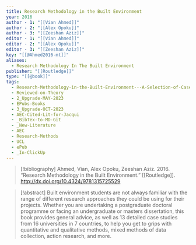 ```yaml
---
title: Research Methodology in the Built Environment
year: 2016
author - 1: "[[Vian Ahmed]]"
author - 2: "[[Alex Opoku]]"
author - 3: "[[Zeeshan Aziz]]"
editor - 1: "[[Vian Ahmed]]"
editor - 2: "[[Alex Opoku]]"
editor - 3: "[[Zeeshan Aziz]]"
key: "[[@Ahmed2016-mt]]"
aliases:
  - Research Methodology In The Built Environment
publisher: "[[Routledge]]"
type: "[[@book]]"
tags:
  - Research-Methodology-in-the-Built-Environment---A-Selection-of-Case-Studies
  - Reviewed-on-Theory
  - 2_Upgrade-MAY-2023
  - EPubs-Books
  - 3_Upgrade-OCT-2023
  - AEC-Cited-Lit-for-Jacqui
  - _BibTex-to-MD-Git
  - _New-Literature
  - AEC
  - Research-Methods
  - UCL
  - ePub
  - _In-ClickUp
---
```


> [!bibliography]
> Ahmed, Vian, Alex Opoku, Zeeshan Aziz. 2016. “Research Methodology in the Built Environment.” [[Routledge]]. http://dx.doi.org/10.4324/9781315725529

> [!abstract]
> Built environment students are not always familiar with the range of different research approaches they could be using for their projects. Whether you are undertaking a postgraduate doctoral programme or facing an undergraduate or masters dissertation, this book provides general advice, as well as 13 detailed case studies from 16 universities in 7 countries, to help you get to grips with quantitative and qualitative methods, mixed methods of data collection, action research, and more.